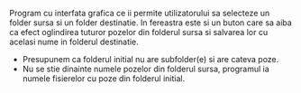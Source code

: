 Program cu interfata grafica ce ii permite utilizatorului sa selecteze un folder sursa si un folder destinatie. In fereastra este si un buton care sa aiba ca efect oglindirea tuturor pozelor din folderul sursa si salvarea lor cu acelasi nume in folderul destinatie. 

- Presupunem ca folderul initial nu are subfolder(e) si are cateva poze.
- Nu se stie dinainte numele pozelor din folderul sursa, programul ia numele fisierelor cu poze din folderul initial.
